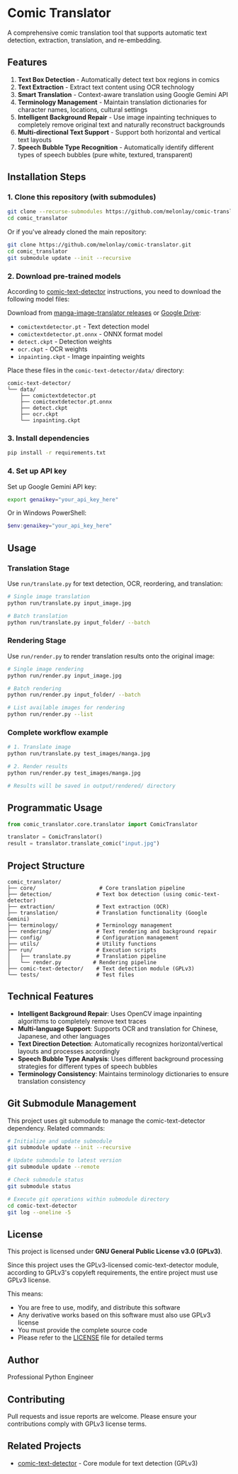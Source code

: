 # Comic Translator

A comprehensive comic translation tool that supports automatic text detection, extraction, translation, and re-embedding.

## Features

1. **Text Box Detection** - Automatically detect text box regions in comics
2. **Text Extraction** - Extract text content using OCR technology
3. **Smart Translation** - Context-aware translation using Google Gemini API
4. **Terminology Management** - Maintain translation dictionaries for character names, locations, cultural settings
5. **Intelligent Background Repair** - Use image inpainting techniques to completely remove original text and naturally reconstruct backgrounds
6. **Multi-directional Text Support** - Support both horizontal and vertical text layouts
7. **Speech Bubble Type Recognition** - Automatically identify different types of speech bubbles (pure white, textured, transparent)

## Installation Steps

### 1. Clone this repository (with submodules)

```bash
git clone --recurse-submodules https://github.com/melonlay/comic-translator.git
cd comic_translator
```

Or if you've already cloned the main repository:

```bash
git clone https://github.com/melonlay/comic-translator.git
cd comic_translator
git submodule update --init --recursive
```

### 2. Download pre-trained models

According to [comic-text-detector](https://github.com/dmMaze/comic-text-detector) instructions, you need to download the following model files:

Download from [manga-image-translator releases](https://github.com/zyddnys/manga-image-translator/releases/tag/beta-0.2.1) or [Google Drive](https://drive.google.com/drive/folders/1cTsXP5NYTCjhPVxwScdhxqJleHuIOyXG?usp=sharing):

- `comictextdetector.pt` - Text detection model
- `comictextdetector.pt.onnx` - ONNX format model
- `detect.ckpt` - Detection weights
- `ocr.ckpt` - OCR weights  
- `inpainting.ckpt` - Image inpainting weights

Place these files in the `comic-text-detector/data/` directory:

```
comic-text-detector/
└── data/
    ├── comictextdetector.pt
    ├── comictextdetector.pt.onnx
    ├── detect.ckpt
    ├── ocr.ckpt
    └── inpainting.ckpt
```

### 3. Install dependencies

```bash
pip install -r requirements.txt
```

### 4. Set up API key

Set up Google Gemini API key:
```bash
export genaikey="your_api_key_here"
```

Or in Windows PowerShell:
```powershell
$env:genaikey="your_api_key_here"
```

## Usage

### Translation Stage

Use `run/translate.py` for text detection, OCR, reordering, and translation:

```bash
# Single image translation
python run/translate.py input_image.jpg

# Batch translation
python run/translate.py input_folder/ --batch
```

### Rendering Stage

Use `run/render.py` to render translation results onto the original image:

```bash
# Single image rendering
python run/render.py input_image.jpg

# Batch rendering
python run/render.py input_folder/ --batch

# List available images for rendering
python run/render.py --list
```

### Complete workflow example

```bash
# 1. Translate image
python run/translate.py test_images/manga.jpg

# 2. Render results
python run/render.py test_images/manga.jpg

# Results will be saved in output/rendered/ directory
```

## Programmatic Usage

```python
from comic_translator.core.translator import ComicTranslator

translator = ComicTranslator()
result = translator.translate_comic("input.jpg")
```

## Project Structure

```
comic_translator/
├── core/                    # Core translation pipeline
├── detection/              # Text box detection (using comic-text-detector)
├── extraction/             # Text extraction (OCR)
├── translation/            # Translation functionality (Google Gemini)
├── terminology/            # Terminology management
├── rendering/              # Text rendering and background repair
├── config/                 # Configuration management
├── utils/                  # Utility functions
├── run/                    # Execution scripts
│   ├── translate.py        # Translation pipeline
│   └── render.py          # Rendering pipeline
├── comic-text-detector/    # Text detection module (GPLv3)
└── tests/                  # Test files
```

## Technical Features

- **Intelligent Background Repair**: Uses OpenCV image inpainting algorithms to completely remove text traces
- **Multi-language Support**: Supports OCR and translation for Chinese, Japanese, and other languages
- **Text Direction Detection**: Automatically recognizes horizontal/vertical layouts and processes accordingly
- **Speech Bubble Type Analysis**: Uses different background processing strategies for different types of speech bubbles
- **Terminology Consistency**: Maintains terminology dictionaries to ensure translation consistency

## Git Submodule Management

This project uses git submodule to manage the comic-text-detector dependency. Related commands:

```bash
# Initialize and update submodule
git submodule update --init --recursive

# Update submodule to latest version
git submodule update --remote

# Check submodule status
git submodule status

# Execute git operations within submodule directory
cd comic-text-detector
git log --oneline -5
```

## License

This project is licensed under **GNU General Public License v3.0 (GPLv3)**.

Since this project uses the GPLv3-licensed comic-text-detector module, according to GPLv3's copyleft requirements, the entire project must use GPLv3 license.

This means:
- You are free to use, modify, and distribute this software
- Any derivative works based on this software must also use GPLv3 license
- You must provide the complete source code
- Please refer to the [LICENSE](LICENSE) file for detailed terms

## Author

Professional Python Engineer

## Contributing

Pull requests and issue reports are welcome. Please ensure your contributions comply with GPLv3 license terms.

## Related Projects

- [comic-text-detector](https://github.com/dmMaze/comic-text-detector) - Core module for text detection (GPLv3) 